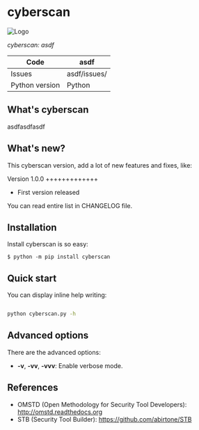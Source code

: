 cyberscan
=========


![Logo](https://raw.githubusercontent.com/abirtone/STB/master/stb_lib/doc/images/logo.png)

*cyberscan: asdf*

Code | asdf
---- | ----------------------------------------------
Issues | asdf/issues/
Python version | Python 

What's cyberscan
----------------

asdfasdfasdf

What's new?
-----------

This cyberscan version, add a lot of new features and fixes, like:

Version 1.0.0
+++++++++++++

- First version released

You can read entire list in CHANGELOG file.

Installation
------------

Install cyberscan is so easy:

```
$ python -m pip install cyberscan
```

Quick start
-----------

You can display inline help writing:

```bash

python cyberscan.py -h
```

Advanced options
----------------

There are the advanced options:

- **-v**, **-vv**, **-vvv**: Enable verbose mode.

References
----------

* OMSTD (Open Methodology for Security Tool Developers): http://omstd.readthedocs.org
* STB (Security Tool Builder): https://github.com/abirtone/STB 
